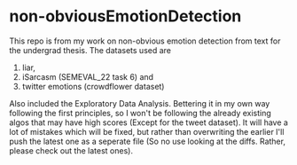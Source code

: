 # non-obviousEmotionDetection

This repo is from my work on non-obvious emotion detection from text for the undergrad thesis. The datasets used are 
1. liar,
2. iSarcasm (SEMEVAL_22 task 6) and
3. twitter emotions (crowdflower dataset)

Also included the Exploratory Data Analysis. Bettering it in my own way following the first principles, so I won't be following the already existing algos that may have high scores (Except for the tweet dataset). It will have a lot of mistakes which will be fixed, but rather than overwriting the earlier I'll push the latest one as a seperate file (So no use looking at the diffs. Rather, please check out the latest ones). 
